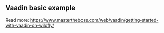 ## Vaadin basic example

Read more: https://www.mastertheboss.com/web/vaadin/getting-started-with-vaadin-on-wildfly/

